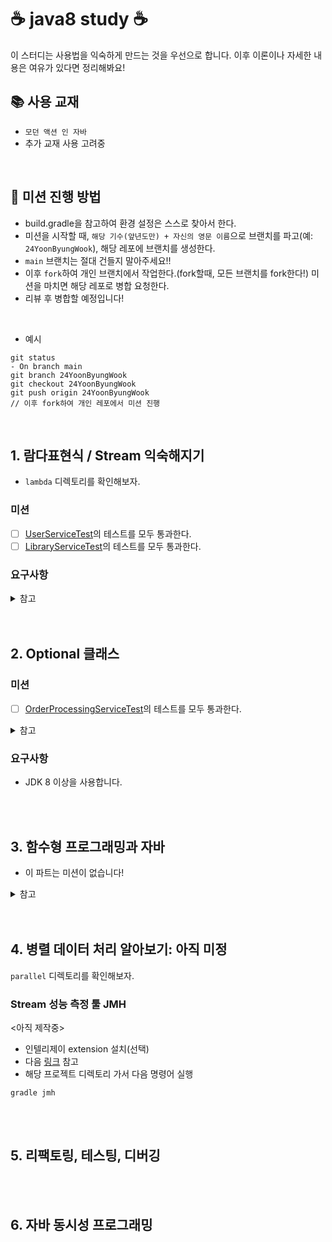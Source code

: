 # :coffee: java8 study :coffee:

이 스터디는 사용법을 익숙하게 만드는 것을 우선으로 합니다. 이후 이론이나 자세한 내용은 여유가 있다면 정리해봐요!

## :books: 사용 교재
- `모던 액션 인 자바`
- 추가 교재 사용 고려중

<br/>

## :rocket: 미션 진행 방법

- build.gradle을 참고하여 환경 설정은 스스로 찾아서 한다.
- 미션을 시작할 때, `해당 기수(앞년도만) + 자신의 영문 이름`으로 브랜치를 파고(예: `24YoonByungWook`), 해당 레포에 브랜치를 생성한다.
- `main` 브랜치는 절대 건들지 말아주세요!!
- 이후 `fork`하여 개인 브랜치에서 작업한다.(fork할때, 모든 브랜치를 fork한다!) 미션을 마치면 해당 레포로 병합 요청한다.
- 리뷰 후 병합할 예정입니다!

<br/>

- 예시
```text
git status
- On branch main
git branch 24YoonByungWook
git checkout 24YoonByungWook
git push origin 24YoonByungWook
// 이후 fork하여 개인 레포에서 미션 진행
```

<br/>

## 1. 람다표현식 / Stream 익숙해지기
- `lambda` 디렉토리를 확인해보자.

### 미션
- [ ] [UserServiceTest](/lambda/src/test/java/org/speculatingwook/service/UserServiceTest.java)의 테스트를 모두 통과한다.
- [ ] [LibraryServiceTest](/lambda/src/test/java/org/speculatingwook/service/LibraryServiceTest.java)의 테스트를 모두 통과한다.

### 요구사항

<details>
<summary>참고</summary>

- `모던 자바 인 액션`
    - chapter 3 람다 표현식
    - chapter 4 스트림 소개
    - chapter 5 스트림 활용
    - chapter 6 스트림으로 데이터 수집
</details>

<br/>
<br/>

## 2. Optional 클래스

### 미션
- [ ] [OrderProcessingServiceTest](/lambda/src/test/java/org/speculatingwook/service/OrderProcessingServiceTest.java)의 테스트를 모두 통과한다.

<details>
<summary>참고</summary>

- `모던 자바 인 액션`
  - chapter 11 null 대신 Optional 클래스
</details>

### 요구사항
- JDK 8 이상을 사용합니다.

<br/>
<br/>

## 3. 함수형 프로그래밍과 자바
- 이 파트는 미션이 없습니다!

<details>
<summary>참고</summary>

- `모던 자바 인 액션`
  - chapter 18 함수형 관점으로 생각하기
  - chapter 19 함수형 프로그래밍 기법
  - chapter 20 OOP와 FP의 조화 : 자바와 스칼라 비교
</details>

<br/>
<br/>

## 4. 병렬 데이터 처리 알아보기: 아직 미정
`parallel` 디렉토리를 확인해보자.

### Stream 성능 측정 툴 JMH
<아직 제작중>
- 인텔리제이 extension 설치(선택)
- 다음 [링크](https://github.com/melix/jmh-gradle-plugin) 참고
- 해당 프로젝트 디렉토리 가서 다음 명령어 실행
```text
gradle jmh
```
<br/>
<br/>

## 5. 리팩토링, 테스팅, 디버깅

<br/>
<br/>

## 6. 자바 동시성 프로그래밍